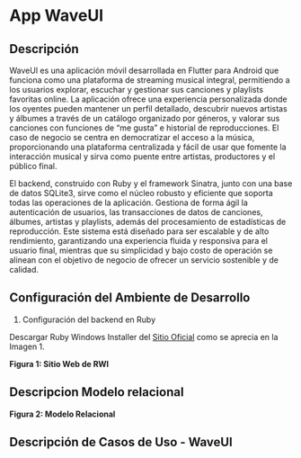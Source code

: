 # App WaveUl

## Descripción

WaveUl es una aplicación móvil desarrollada en Flutter para Android que funciona como una plataforma de streaming musical integral, permitiendo a los usuarios explorar, escuchar y gestionar sus canciones y playlists favoritas online. La aplicación ofrece una experiencia personalizada donde los oyentes pueden mantener un perfil detallado, descubrir nuevos artistas y álbumes a través de un catálogo organizado por géneros, y valorar sus canciones con funciones de “me gusta” e historial de reproducciones. El caso de negocio se centra en democratizar el acceso a la música, proporcionando una plataforma centralizada y fácil de usar que fomente la interacción musical y sirva como puente entre artistas, productores y el público final.

El backend, construido con Ruby y el framework Sinatra, junto con una base de datos SQLite3, sirve como el núcleo robusto y eficiente que soporta todas las operaciones de la aplicación. Gestiona de forma ágil la autenticación de usuarios, las transacciones de datos de canciones, álbumes, artistas y playlists, además del procesamiento de estadísticas de reproducción. Este sistema está diseñado para ser escalable y de alto rendimiento, garantizando una experiencia fluida y responsiva para el usuario final, mientras que su simplicidad y bajo costo de operación se alinean con el objetivo de negocio de ofrecer un servicio sostenible y de calidad.

## Configuración del Ambiente de Desarrollo

1. Configuración del backend en Ruby

Descargar Ruby Windows Installer del <a href="https://rubyinstaller.org/downloads/">Sitio Oficial</a> como se aprecia en la Imagen 1.


<b>Figura 1: Sitio Web de RWI</b>

## Descripcion Modelo relacional

<b>Figura 2: Modelo Relacional </b>



## Descripción de Casos de Uso - WaveUl